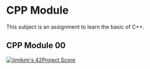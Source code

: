 # CPP Module

This subject is an assignment to learn the basic of C++.

## CPP Module 00
[![jimikim's 42Project Score](https://badge42.herokuapp.com/api/project/jimikim/cpp-module-00)](https://github.com/JaeSeoKim/badge42)
